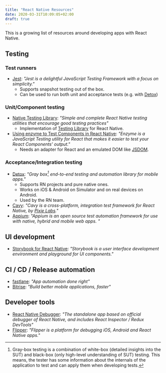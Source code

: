 ```yaml
---
title: "React Native Resources"
date: 2020-03-31T10:09:05+02:00
draft: true
---
```


This is a growing list of resources around developing apps with React Native.

## Testing

### Test runners

- [Jest](https://jestjs.io/docs/en/tutorial-react-native "Setup Jest with React Native"): _"Jest is a delightful JavaScript Testing Framework with a focus on simplicity."_
  - Supports snapshot testing out of the box.
  - Can be used to run both unit and acceptance tests (e.g. with [Detox](#acceptanceintegration-testing))

### Unit/Component testing

- [Native Testing Library](https://www.native-testing-library.com/): _"Simple and complete React Native testing utilities that encourage good testing practices"_
  - Implementation of [Testing Library](https://testing-library.com) for React Native.
- [Using enzyme to Test Components in React Native](https://github.com/enzymejs/enzyme/blob/master/docs/guides/react-native.md): _"Enzyme is a JavaScript Testing utility for React that makes it easier to test your React Components' output."_
  - Needs an adapter for React and an emulated DOM like [JSDOM](https://github.com/jsdom/jsdom).

### Acceptance/Integration testing

- [Detox](https://github.com/wix/detox): _"Gray box[^gbt] end-to-end testing and automation library for mobile apps."_
  - Supports RN projects and pure native ones.
  - Works on iOS & Android on Simulator and on real devices on Android.
  - Used by the RN team.
- [Cavy](https://cavy.app): _"Cavy is a cross-platform, integration test framework for React Native, by [Pixie Labs](https://pixielabs.io/)."_
- [Appium](https://appium.io): _"Appium is an open source test automation framework for use with native, hybrid and mobile web apps. "_

## UI development

- [Storybook for React Native](https://storybook.js.org/docs/guides/guide-react-native/): _"Storybook is a user interface development environment and playground for UI components."_

## CI / CD / Release automation

- [fastlane](https://fastlane.tools): _"App automation done right"_
- [Bitrise](https://www.bitrise.io/): _"Build better mobile applications, faster"_

## Developer tools

- [React Native Debugger](https://github.com/jhen0409/react-native-debugger): _"The standalone app based on official debugger of React Native, and includes React Inspector / Redux DevTools"_
- [Flipper](https://fbflipper.com/): _"Flipper is a platform for debugging iOS, Android and React Native apps."_

[^gbt]: Gray-box testing is a combination of white-box (detailed insights into the SUT) and black-box (only high-level understanding of SUT) testing. This means, the tester has some information about the internals of the application to test and can apply them when developing tests.
